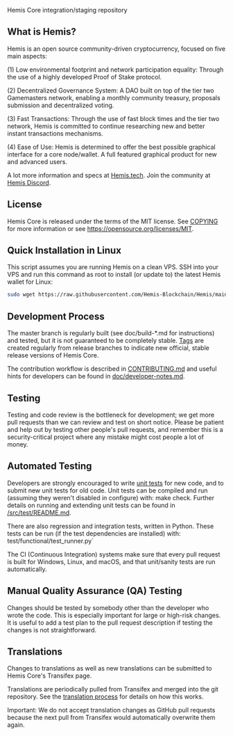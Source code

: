 Hemis Core integration/staging repository

## What is Hemis?

Hemis is an open source community-driven cryptocurrency, focused on five main aspects:

(1) Low environmental footprint and network participation equality: Through the use of a highly developed Proof of Stake protocol.

(2) Decentralized Governance System: A DAO built on top of the tier two Gamemasters network, enabling a monthly community treasury, proposals submission and decentralized voting.

(3) Fast Transactions: Through the use of fast block times and the tier two network, Hemis is committed to continue researching new and better instant transactions mechanisms.

(4) Ease of Use: Hemis is determined to offer the best possible graphical interface for a core node/wallet. A full featured graphical product for new and advanced users.

A lot more information and specs at [Hemis.tech](https://www.Hemis.tech/). Join the community at [Hemis Discord](https://discord.gg/Fhmk74CJ).

## License
Hemis Core is released under the terms of the MIT license. See [COPYING](https://github.com/Hemis-Blockchain/Hemis/blob/master/COPYING) for more information or see https://opensource.org/licenses/MIT.

## Quick Installation in Linux
This script assumes you are running Hemis on a clean VPS. SSH into your VPS and run this command as root to install (or update to) the latest Hemis wallet for Linux:

```bash
sudo wget https://raw.githubusercontent.com/Hemis-Blockchain/Hemis/main/vps-install.sh && sudo bash vps-install.sh
```

## Development Process

The master branch is regularly built (see doc/build-*.md for instructions) and tested, but it is not guaranteed to be completely stable. [Tags](https://github.com/Hemis-Blockchain/Hemis/tags) are created regularly from release branches to indicate new official, stable release versions of Hemis Core.

The contribution workflow is described in [CONTRIBUTING.md](https://github.com/Hemis-Blockchain/Hemis/blob/master/CONTRIBUTING.md) and useful hints for developers can be found in [doc/developer-notes.md](https://github.com/Hemis-Blockchain/Hemis/blob/master/doc/developer-notes.md).

## Testing

Testing and code review is the bottleneck for development; we get more pull requests than we can review and test on short notice. Please be patient and help out by testing other people's pull requests, and remember this is a security-critical project where any mistake might cost people a lot of money.

## Automated Testing

Developers are strongly encouraged to write [unit tests](https://github.com/Hemis-Blockchain/Hemis/blob/master/src/test/README.md) for new code, and to submit new unit tests for old code. Unit tests can be compiled and run (assuming they weren't disabled in configure) with: make check. Further details on running and extending unit tests can be found in [/src/test/README.md](https://github.com/Hemis-Blockchain/Hemis/blob/master/src/test/README.md).

There are also regression and integration tests, written in Python. These tests can be run (if the test dependencies are installed) with: test/functional/test_runner.py`

The CI (Continuous Integration) systems make sure that every pull request is built for Windows, Linux, and macOS, and that unit/sanity tests are run automatically.

## Manual Quality Assurance (QA) Testing

Changes should be tested by somebody other than the developer who wrote the code. This is especially important for large or high-risk changes. It is useful to add a test plan to the pull request description if testing the changes is not straightforward.

## Translations

Changes to translations as well as new translations can be submitted to Hemis Core's Transifex page.

Translations are periodically pulled from Transifex and merged into the git repository. See the [translation process](https://github.com/Hemis-Blockchain/Hemis/blob/master/doc/translation_process.md) for details on how this works.

Important: We do not accept translation changes as GitHub pull requests because the next pull from Transifex would automatically overwrite them again.
